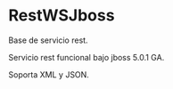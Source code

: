 # RestWSJboss
Base de servicio rest.

Servicio rest funcional bajo jboss 5.0.1 GA.

Soporta XML y JSON.

